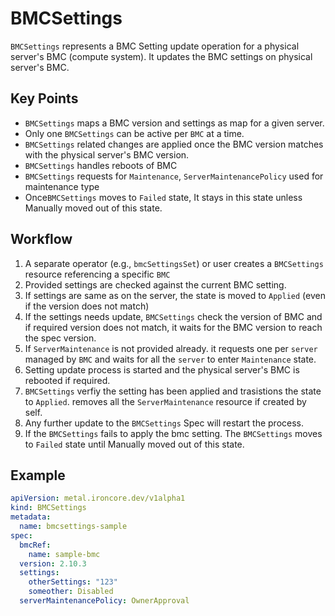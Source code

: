 # BMCSettings

`BMCSettings` represents a BMC Setting update operation for a physical server's BMC (compute system). It updates the BMC settings on physical server's BMC. 

## Key Points

- `BMCSettings` maps a BMC version and settings as map for a given server.
- Only one `BMCSettings` can be active per `BMC` at a time. 
- `BMCSettings` related changes are applied once the BMC version matches with the physical server's BMC version.
- `BMCSettings` handles reboots of BMC
- `BMCSettings` requests for `Maintenance`, `ServerMaintenancePolicy` used for maintenance type
- Once`BMCSettings` moves to `Failed` state, It stays in this state unless Manually moved out of this state. 

## Workflow

1. A separate operator (e.g., `bmcSettingsSet`) or user creates a `BMCSettings` resource referencing a specific `BMC` 
2. Provided settings are checked against the current BMC setting.
3. If settings are same as on the server, the state is moved to `Applied` (even if the version does not match)
4. If the settings needs update, `BMCSettings` check the version of BMC and if required version does not match, it waits for the BMC version to reach the spec version.
5. If `ServerMaintenance` is not provided already. it requests one per `server` managed by `BMC` and waits for all the `server` to enter `Maintenance` state.
6. Setting update process is started and the physical server's BMC is rebooted if required. 
7. `BMCSettings` verfiy the setting has been applied and trasistions the state to `Applied`. removes all the `ServerMaintenance` resource if created by self.
8. Any further update to the `BMCSettings` Spec will restart the process. 
9. If the `BMCSettings` fails to apply the bmc setting. The `BMCSettings` moves to `Failed` state until Manually moved out of this state. 

## Example

```yaml
apiVersion: metal.ironcore.dev/v1alpha1
kind: BMCSettings
metadata:
  name: bmcsettings-sample
spec:
  bmcRef:
    name: sample-bmc
  version: 2.10.3
  settings:
    otherSettings: "123"
    someother: Disabled
  serverMaintenancePolicy: OwnerApproval
```
